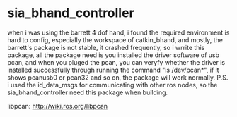 # sia_bhand_controller
when i was using the barrett 4 dof hand, i found the required environment is hard to config, especially the workspace of catkin_bhand, and mostly, the barrett's package is not stable, it  crashed frequently, so i wrrite this package, all the package need is you installed the driver software of usb pcan, and when you pluged the pcan, you can veryfy whether the driver is installed successfully through running the command "ls /dev/pcan*", if  it shows pcanusb0 or pcan32 and so on, the package will work normally.
P.S. i used the id_data_msgs for communicating with other ros nodes, so the sia_bhand_controller need this package when building. 

libpcan: http://wiki.ros.org/libpcan
